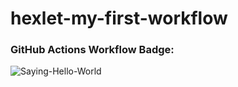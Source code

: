 # hexlet-my-first-workflow

### GitHub Actions Workflow Badge:
![Saying-Hello-World](https://github.com/MaxGre99/hexlet-my-first-workflow/workflows/Saying-Hello-World/badge.svg)
